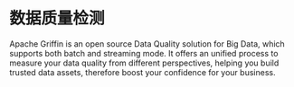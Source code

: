<!--
 * @Author: wjn
 * @Date: 2020-02-24 11:59:24
 * @LastEditors: wjn
 * @LastEditTime: 2020-02-24 11:59:58
 -->
# 数据质量检测

Apache Griffin is an open source Data Quality solution for Big Data, which supports both batch and streaming mode. It offers an unified process to measure your data quality from different perspectives, helping you build trusted data assets, therefore boost your confidence for your business.